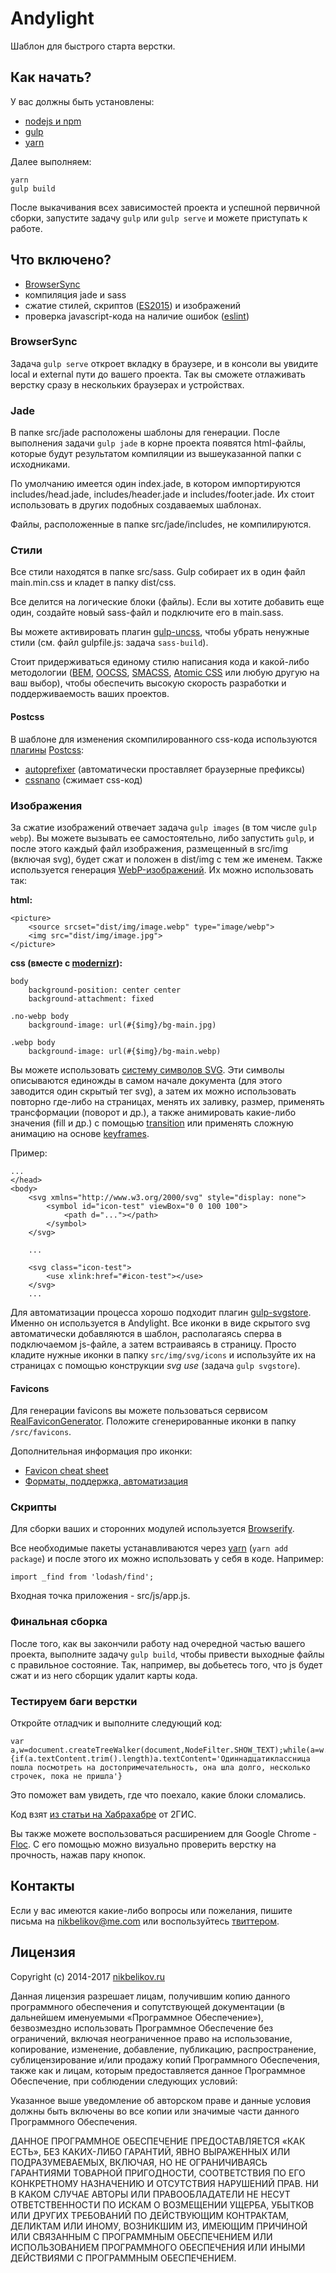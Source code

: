 # Andylight

Шаблон для быстрого старта верстки.

## Как начать?

У вас должны быть установлены:

- [nodejs и npm](https://nodejs.org/)
- [gulp](http://gulpjs.com/)
- [yarn](https://yarnpkg.com/)

Далее выполняем:

```
yarn
gulp build
```

После выкачивания всех зависимостей проекта и успешной первичной сборки, запустите задачу `gulp` или `gulp serve` и можете приступать к работе.

## Что включено?

- [BrowserSync](http://www.browsersync.io/)
- компиляция jade и sass
- сжатие стилей, скриптов ([ES2015](https://github.com/lukehoban/es6features)) и изображений
- проверка javascript-кода на наличие ошибок ([eslint](http://eslint.org/))

### BrowserSync

Задача `gulp serve` откроет вкладку в браузере, и в консоли вы увидите local и external пути до вашего проекта. Так вы сможете отлаживать верстку сразу в нескольких браузерах и устройствах.

### Jade

В папке src/jade расположены шаблоны для генерации. После выполнения задачи `gulp jade` в корне проекта появятся html-файлы, которые будут результатом компиляции из вышеуказанной папки с исходниками.

По умолчанию имеется один index.jade, в котором импортируются includes/head.jade, includes/header.jade и includes/footer.jade. Их стоит использовать в других подобных создаваемых шаблонах.

Файлы, расположенные в папке src/jade/includes, не компилируются.

### Стили

Все стили находятся в папке src/sass. Gulp собирает их в один файл main.min.css и кладет в папку dist/css.

Все делится на логические блоки (файлы). Если вы хотите добавить еще один, создайте новый sass-файл и подключите его в main.sass.

Вы можете активировать плагин [gulp-uncss](https://www.npmjs.com/package/gulp-uncss), чтобы убрать ненужные стили (см. файл gulpfile.js: задача `sass-build`).

Стоит придерживаться единому стилю написания кода и какой-либо методологии ([BEM](https://ru.bem.info/methodology/css/), [OOCSS](http://oocss.org/), [SMACSS](https://smacss.com/), [Atomic CSS](https://acss.io/) или любую другую на ваш выбор), чтобы обеспечить высокую скорость разработки и поддерживаемость ваших проектов.

#### Postcss

В шаблоне для изменения скомпилированного css-кода используются [плагины](http://postcss.parts/) [Postcss](https://github.com/postcss/postcss):

- [autoprefixer](https://github.com/postcss/autoprefixer) (автоматически проставляет браузерные префиксы)
- [cssnano](https://github.com/ben-eb/cssnano) (сжимает css-код)

### Изображения

За сжатие изображений отвечает задача `gulp images` (в том числе `gulp webp`). Вы можете вызывать ее самостоятельно, либо запустить `gulp`, и после этого каждый файл изображения, размещенный в src/img (включая svg), будет сжат и положен в dist/img с тем же именем. Также используется генерация [WebP-изображений](https://developers.google.com/speed/webp/). Их можно использовать так:

**html:**

```
<picture>
    <source srcset="dist/img/image.webp" type="image/webp">
    <img src="dist/img/image.jpg">
</picture>
```

**css (вместе с [modernizr](https://modernizr.com/)):**

```
body
    background-position: center center
    background-attachment: fixed

.no-webp body
    background-image: url(#{$img}/bg-main.jpg)

.webp body
    background-image: url(#{$img}/bg-main.webp)
```

Вы можете использовать [систему символов SVG](https://css-tricks.com/svg-symbol-good-choice-icons/). Эти символы описываются единожды в самом начале документа (для этого заводится один скрытый тег svg), а затем их можно использовать повторно где-либо на страницах, менять их заливку, размер, применять трансформации (поворот и др.), а также анимировать какие-либо значения (fill и др.) с помощью [transition](http://www.w3schools.com/css/css3_transitions.asp) или применять сложную анимацию на основе [keyframes](http://www.w3schools.com/cssref/css3_pr_animation-keyframes.asp).

Пример:

```
...
</head>
<body>
    <svg xmlns="http://www.w3.org/2000/svg" style="display: none">
        <symbol id="icon-test" viewBox="0 0 100 100">
            <path d="..."></path>
        </symbol>
    </svg>
    
	...
	
	<svg class="icon-test">
		<use xlink:href="#icon-test"></use>
	</svg>
	...
```

Для автоматизации процесса хорошо подходит плагин [gulp-svgstore](https://www.npmjs.com/package/gulp-svgstore). Именно он используется в Andylight. Все иконки в виде скрытого svg автоматически добавляются в шаблон, располагаясь сперва в подключаемом js-файле, а затем встраиваясь в страницу. Просто кладите нужные иконки в папку `src/img/svg/icons` и используйте их на страницах с помощью конструкции *svg use* (задача `gulp svgstore`).

#### Favicons

Для генерации favicons вы можете пользоваться сервисом [RealFaviconGenerator](http://realfavicongenerator.net/). Положите сгенерированные иконки в папку `/src/favicons`.

Дополнительная информация про иконки:

- [Favicon cheat sheet](https://github.com/audreyr/favicon-cheat-sheet)
- [Форматы, поддержка, автоматизация](https://habrahabr.ru/post/330584/)

### Скрипты

Для сборки ваших и сторонних модулей используется [Browserify](http://browserify.org/).

Все необходимые пакеты устанавливаются через [yarn](https://yarnpkg.com/) (`yarn add package`) и после этого их можно использовать у себя в коде. Например:

`import _find from 'lodash/find';`

Входная точка приложения - src/js/app.js.

### Финальная сборка

После того, как вы закончили работу над очередной частью вашего проекта, выполните задачу `gulp build`, чтобы привести выходные файлы с правильное состояние. Так, например, вы добьетесь того, что js будет сжат и из него сборщик удалит карты кода.

### Тестируем баги верстки

Откройте отладчик и выполните следующий код:

```
var a,w=document.createTreeWalker(document,NodeFilter.SHOW_TEXT);while(a=w.nextNode()){if(a.textContent.trim().length)a.textContent='Одиннадцатиклассница пошла посмотреть на достопримечательность, она шла долго, несколько строчек, пока не пришла'}
```

Это поможет вам увидеть, где что поехало, какие блоки сломались.

Код взят [из статьи на Хабрахабре](http://habrahabr.ru/company/2gis/blog/246831/) от 2ГИС.

Вы также можете воспользоваться расширением для Google Chrome - [Floc](http://goo.gl/3xt6MV). С его помощью можно визуально проверить верстку на прочность, нажав пару кнопок.

## Контакты

Если у вас имеются какие-либо вопросы или пожелания, пишите письма на [nikbelikov@me.com](mailto:nikbelikov@me.com) или воспользуйтесь [твиттером](https://twitter.com/_nikbelikov).

## Лицензия

Copyright (c) 2014-2017 [nikbelikov.ru](http://nikbelikov.ru/)

Данная лицензия разрешает лицам, получившим копию данного программного обеспечения и сопутствующей документации (в дальнейшем именуемыми «Программное Обеспечение»), безвозмездно использовать Программное Обеспечение без ограничений, включая неограниченное право на использование, копирование, изменение, добавление, публикацию, распространение, сублицензирование и/или продажу копий Программного Обеспечения, также как и лицам, которым предоставляется данное Программное Обеспечение, при соблюдении следующих условий:

Указанное выше уведомление об авторском праве и данные условия должны быть включены во все копии или значимые части данного Программного Обеспечения.

ДАННОЕ ПРОГРАММНОЕ ОБЕСПЕЧЕНИЕ ПРЕДОСТАВЛЯЕТСЯ «КАК ЕСТЬ», БЕЗ КАКИХ-ЛИБО ГАРАНТИЙ, ЯВНО ВЫРАЖЕННЫХ ИЛИ ПОДРАЗУМЕВАЕМЫХ, ВКЛЮЧАЯ, НО НЕ ОГРАНИЧИВАЯСЬ ГАРАНТИЯМИ ТОВАРНОЙ ПРИГОДНОСТИ, СООТВЕТСТВИЯ ПО ЕГО КОНКРЕТНОМУ НАЗНАЧЕНИЮ И ОТСУТСТВИЯ НАРУШЕНИЙ ПРАВ. НИ В КАКОМ СЛУЧАЕ АВТОРЫ ИЛИ ПРАВООБЛАДАТЕЛИ НЕ НЕСУТ ОТВЕТСТВЕННОСТИ ПО ИСКАМ О ВОЗМЕЩЕНИИ УЩЕРБА, УБЫТКОВ ИЛИ ДРУГИХ ТРЕБОВАНИЙ ПО ДЕЙСТВУЮЩИМ КОНТРАКТАМ, ДЕЛИКТАМ ИЛИ ИНОМУ, ВОЗНИКШИМ ИЗ, ИМЕЮЩИМ ПРИЧИНОЙ ИЛИ СВЯЗАННЫМ С ПРОГРАММНЫМ ОБЕСПЕЧЕНИЕМ ИЛИ ИСПОЛЬЗОВАНИЕМ ПРОГРАММНОГО ОБЕСПЕЧЕНИЯ ИЛИ ИНЫМИ ДЕЙСТВИЯМИ С ПРОГРАММНЫМ ОБЕСПЕЧЕНИЕМ.
